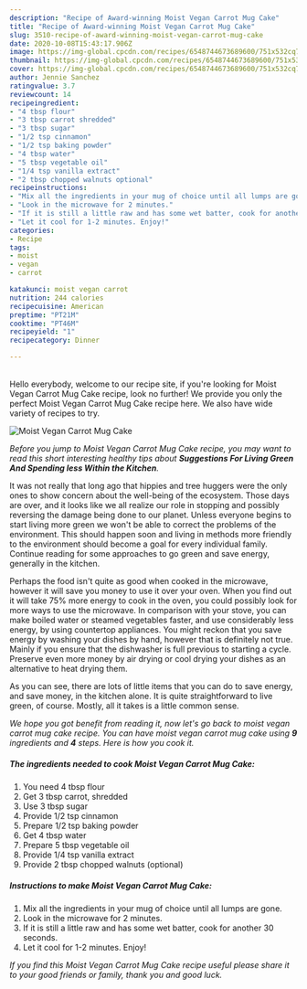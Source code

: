 ```yaml
---
description: "Recipe of Award-winning Moist Vegan Carrot Mug Cake"
title: "Recipe of Award-winning Moist Vegan Carrot Mug Cake"
slug: 3510-recipe-of-award-winning-moist-vegan-carrot-mug-cake
date: 2020-10-08T15:43:17.906Z
image: https://img-global.cpcdn.com/recipes/6548744673689600/751x532cq70/moist-vegan-carrot-mug-cake-recipe-main-photo.jpg
thumbnail: https://img-global.cpcdn.com/recipes/6548744673689600/751x532cq70/moist-vegan-carrot-mug-cake-recipe-main-photo.jpg
cover: https://img-global.cpcdn.com/recipes/6548744673689600/751x532cq70/moist-vegan-carrot-mug-cake-recipe-main-photo.jpg
author: Jennie Sanchez
ratingvalue: 3.7
reviewcount: 14
recipeingredient:
- "4 tbsp flour"
- "3 tbsp carrot shredded"
- "3 tbsp sugar"
- "1/2 tsp cinnamon"
- "1/2 tsp baking powder"
- "4 tbsp water"
- "5 tbsp vegetable oil"
- "1/4 tsp vanilla extract"
- "2 tbsp chopped walnuts optional"
recipeinstructions:
- "Mix all the ingredients in your mug of choice until all lumps are gone."
- "Look in the microwave for 2 minutes."
- "If it is still a little raw and has some wet batter, cook for another 30 seconds."
- "Let it cool for 1-2 minutes. Enjoy!"
categories:
- Recipe
tags:
- moist
- vegan
- carrot

katakunci: moist vegan carrot 
nutrition: 244 calories
recipecuisine: American
preptime: "PT21M"
cooktime: "PT46M"
recipeyield: "1"
recipecategory: Dinner

---
```

<br>
Hello everybody, welcome to our recipe site, if you're looking for Moist Vegan Carrot Mug Cake recipe, look no further! We provide you only the perfect Moist Vegan Carrot Mug Cake recipe here. We also have wide variety of recipes to try.
<br>


![Moist Vegan Carrot Mug Cake](https://img-global.cpcdn.com/recipes/6548744673689600/751x532cq70/moist-vegan-carrot-mug-cake-recipe-main-photo.jpg)

<i>Before you jump to Moist Vegan Carrot Mug Cake recipe, you may want to read this short interesting healthy tips about 
<strong>Suggestions For Living Green And Spending less Within the Kitchen</strong>.</i>
</br>

It was not really that long ago that hippies and tree huggers were the only ones to show concern about the well-being of the ecosystem. Those days are over, and it looks like we all realize our role in stopping and possibly reversing the damage being done to our planet. Unless everyone begins to start living more green we won't be able to correct the problems of the environment. This should happen soon and living in methods more friendly to the environment should become a goal for every individual family. Continue reading for some approaches to go green and save energy, generally in the kitchen.

Perhaps the food isn't quite as good when cooked in the microwave, however it will save you money to use it over your oven. When you find out it will take 75% more energy to cook in the oven, you could possibly look for more ways to use the microwave. In comparison with your stove, you can make boiled water or steamed vegetables faster, and use considerably less energy, by using countertop appliances. You might reckon that you save energy by washing your dishes by hand, however that is definitely not true. Mainly if you ensure that the dishwasher is full previous to starting a cycle. Preserve even more money by air drying or cool drying your dishes as an alternative to heat drying them.

As you can see, there are lots of little items that you can do to save energy, and save money, in the kitchen alone. It is quite straightforward to live green, of course. Mostly, all it takes is a little common sense.


<i>We hope you got benefit from reading it, now let's go back to moist vegan carrot mug cake recipe. You can have moist vegan carrot mug cake using <strong>9</strong> ingredients and <strong>4</strong> steps. Here is how you cook it.
</i>

##### The ingredients needed to cook Moist Vegan Carrot Mug Cake:

1. You need 4 tbsp flour
1. Get 3 tbsp carrot, shredded
1. Use 3 tbsp sugar
1. Provide 1/2 tsp cinnamon
1. Prepare 1/2 tsp baking powder
1. Get 4 tbsp water
1. Prepare 5 tbsp vegetable oil
1. Provide 1/4 tsp vanilla extract
1. Provide 2 tbsp chopped walnuts (optional)


##### Instructions to make Moist Vegan Carrot Mug Cake:

1. Mix all the ingredients in your mug of choice until all lumps are gone.
1. Look in the microwave for 2 minutes.
1. If it is still a little raw and has some wet batter, cook for another 30 seconds.
1. Let it cool for 1-2 minutes. Enjoy!


<i>If you find this Moist Vegan Carrot Mug Cake recipe useful please share it to your good friends or family, thank you and good luck.</i>
